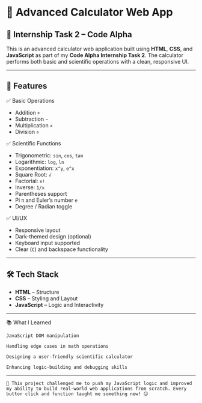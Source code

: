 # 🧮 Advanced Calculator Web App

## 💼 Internship Task 2 – Code Alpha

This is an advanced calculator web application built using **HTML**, **CSS**, and **JavaScript** as part of my **Code Alpha Internship Task 2**. The calculator performs both basic and scientific operations with a clean, responsive UI.

---

## 📌 Features

✅ Basic Operations  
- Addition `+`  
- Subtraction `−`  
- Multiplication `×`  
- Division `÷`  

✅ Scientific Functions  
- Trigonometric: `sin`, `cos`, `tan`  
- Logarithmic: `log`, `ln`  
- Exponentiation: `x^y`, `e^x`  
- Square Root: `√`  
- Factorial: `x!`  
- Inverse: `1/x`  
- Parentheses support  
- Pi `π` and Euler’s number `e`  
- Degree / Radian toggle  

✅ UI/UX  
- Responsive layout  
- Dark-themed design (optional)  
- Keyboard input supported  
- Clear (`C`) and backspace functionality  

---

## 🛠️ Tech Stack

- **HTML** – Structure  
- **CSS** – Styling and Layout  
- **JavaScript** – Logic and Interactivity  

---


📚 What I Learned

    JavaScript DOM manipulation

    Handling edge cases in math operations

    Designing a user-friendly scientific calculator

    Enhancing logic-building and debugging skills

---

    💬 This project challenged me to push my JavaScript logic and improved my ability to build real-world web applications from scratch. Every button click and function taught me something new! 😊
